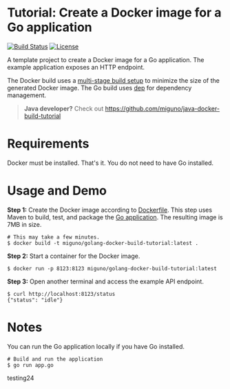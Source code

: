 # Tutorial: Create a Docker image for a Go application

[![Build Status](https://travis-ci.org/miguno/golang-docker-build-tutorial.svg?branch=master)](https://travis-ci.org/miguno/golang-docker-build-tutorial)
[![License](https://img.shields.io/badge/License-Apache%202.0-blue.svg)](https://opensource.org/licenses/Apache-2.0)

A template project to create a Docker image for a Go application.
The example application exposes an HTTP endpoint.

The Docker build uses a [multi-stage build setup](https://docs.docker.com/develop/develop-images/multistage-build/)
to minimize the size of the generated Docker image.  The Go build uses [dep](https://github.com/golang/dep) for
dependency management.

> **Java developer?** Check out https://github.com/miguno/java-docker-build-tutorial


# Requirements

Docker must be installed. That's it. You do not need to have Go installed.


# Usage and Demo

**Step 1:** Create the Docker image according to [Dockerfile](Dockerfile).
This step uses Maven to build, test, and package the [Go application](app.go).
The resulting image is 7MB in size.

```shell
# This may take a few minutes.
$ docker build -t miguno/golang-docker-build-tutorial:latest .
```

**Step 2:** Start a container for the Docker image.

```shell
$ docker run -p 8123:8123 miguno/golang-docker-build-tutorial:latest
```

**Step 3:** Open another terminal and access the example API endpoint.

```shell
$ curl http://localhost:8123/status
{"status": "idle"}
```


# Notes

You can run the Go application locally if you have Go installed.

```shell
# Build and run the application
$ go run app.go
```
testing24
